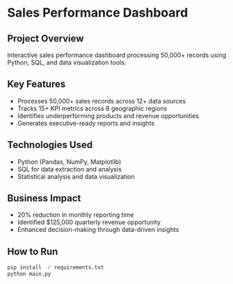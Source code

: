 # Sales Performance Dashboard

## Project Overview
Interactive sales performance dashboard processing 50,000+ records using Python, SQL, and data visualization tools.

## Key Features
- Processes 50,000+ sales records across 12+ data sources
- Tracks 15+ KPI metrics across 8 geographic regions
- Identifies underperforming products and revenue opportunities
- Generates executive-ready reports and insights

## Technologies Used
- Python (Pandas, NumPy, Matplotlib)
- SQL for data extraction and analysis
- Statistical analysis and data visualization

## Business Impact
- 20% reduction in monthly reporting time
- Identified $125,000 quarterly revenue opportunity
- Enhanced decision-making through data-driven insights

## How to Run
```bash
pip install -r requirements.txt
python main.py

